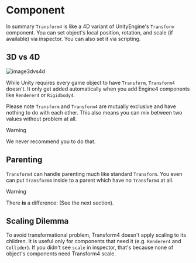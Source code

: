 
# Component

In summary `Transform4` is like a 4D variant of UnityEngine's `Transform` component. You can set object's local position, rotation, and scale (if available) via inspector. You can also set it via scripting.

## 3D vs 4D

![image3dvs4d](~/images/inspector-transform3d4d.png)

While Unity requires every game object to have `Transform`, `Transform4` doesn't. It only get added automatically when you add Engine4 components like `Renderer4` or `Rigidbody4`.

Please note `Transform` and `Transform4` are mutually exclusive and have nothing to do with each other. This also means you can mix between two values without problem at all.

> [!WARNING]
> We never recommend you to do that.

## Parenting

`Transform4` can handle parenting much like standard `Transform`. You even can put `Transform4` inside to a parent which have no `Transform4` at all.

> [!WARNING]
> There **is** a difference: (See the next section).

## Scaling Dilemma

To avoid transformational problem, Transform4 doesn't apply scaling to its children. It is useful only for components that need it (e.g. `Renderer4` and `Collider`). If you didn't see `scale` in inspector, that's because none of object's components need Transform4 scale.

